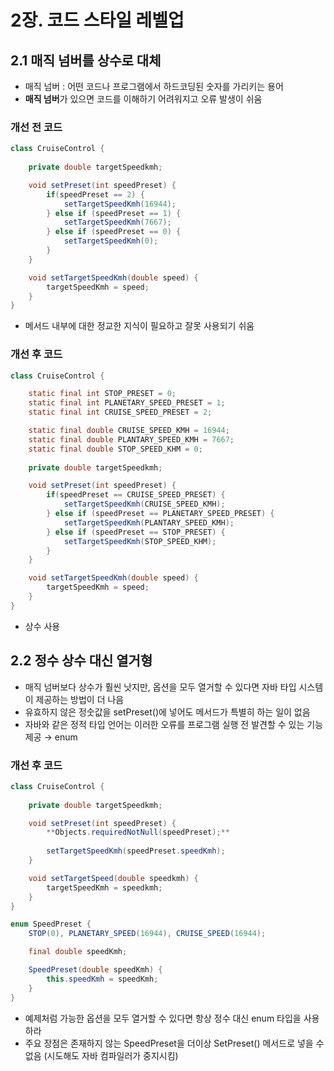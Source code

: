 # 2장. 코드 스타일 레벨업
## 2.1 매직 넘버를 상수로 대체

- 매직 넘버 : 어떤 코드나 프로그램에서 하드코딩된 숫자를 가리키는 용어
- **매직 넘버**가 있으면 코드를 이해하기 어려워지고 오류 발생이 쉬움

### 개선 전 코드

```java
class CruiseControl {
	
	private double targetSpeedkmh;

	void setPreset(int speedPreset) {
		if(speedPreset == 2) {
			setTargetSpeedKmh(16944);
		} else if (speedPreset == 1) {
			setTargetSpeedKmh(7667);
		} else if (speedPreset == 0) {
			setTargetSpeedKmh(0);
		}
	}

	void setTargetSpeedKmh(double speed) {
		targetSpeedKmh = speed;
	}
}
```

- 메서드 내부에 대한 정교한 지식이 필요하고 잘못 사용되기 쉬움

### 개선 후 코드

```java
class CruiseControl {

	static final int STOP_PRESET = 0;
	static final int PLANETARY_SPEED_PRESET = 1;
	static final int CRUISE_SPEED_PRESET = 2;

	static final double CRUISE_SPEED_KMH = 16944;
	static final double PLANTARY_SPEED_KMH = 7667;
	static final double STOP_SPEED_KHM = 0;
	
	private double targetSpeedkmh;

	void setPreset(int speedPreset) {
		if(speedPreset == CRUISE_SPEED_PRESET) {
			setTargetSpeedKmh(CRUISE_SPEED_KMH);
		} else if (speedPreset == PLANETARY_SPEED_PRESET) {
			setTargetSpeedKmh(PLANTARY_SPEED_KMH);
		} else if (speedPreset == STOP_PRESET) {
			setTargetSpeedKmh(STOP_SPEED_KHM);
		}
	}

	void setTargetSpeedKmh(double speed) {
		targetSpeedKmh = speed;
	}
}
```

- 상수 사용

## 2.2 정수 상수 대신 열거형

- 매직 넘버보다 상수가 훨씬 낫지만, 옵션을 모두 열거할 수 있다면 자바 타입 시스템이 제공하는 방법이 더 나음
- 유효하지 않은 정숫값을 setPreset()에 넣어도 메서드가 특별히 하는 일이 없음
- 자바와 같은 정적 타입 언어는 이러한 오류를 프로그램 실행 전 발견할 수 있는 기능 제공 → enum

### 개선 후 코드

```java
class CruiseControl {
	
	private double targetSpeedkmh;

	void setPreset(int speedPreset) {
		**Objects.requiredNotNull(speedPreset);**
		
		setTargetSpeedKmh(speedPreset.speedKmh);
	}

	void setTargetSpeed(double speedkmh) {
		targetSpeedKmh = speedkmh;
	}
}

enum SpeedPreset {
	STOP(0), PLANETARY_SPEED(16944), CRUISE_SPEED(16944);

	final double speedKmh;

	SpeedPreset(double speedKmh) {
		this.speedKmh = speedKmh;
	}
}
```

- 예제처럼 가능한 옵션을 모두 열거할 수 있다면 항상 정수 대신 enum 타입을 사용하라
- 주요 장점은 존재하지 않는 SpeedPreset을 더이상 SetPreset() 메서드로 넣을 수 없음 (시도해도 자바 컴파일러가 중지시킴)
